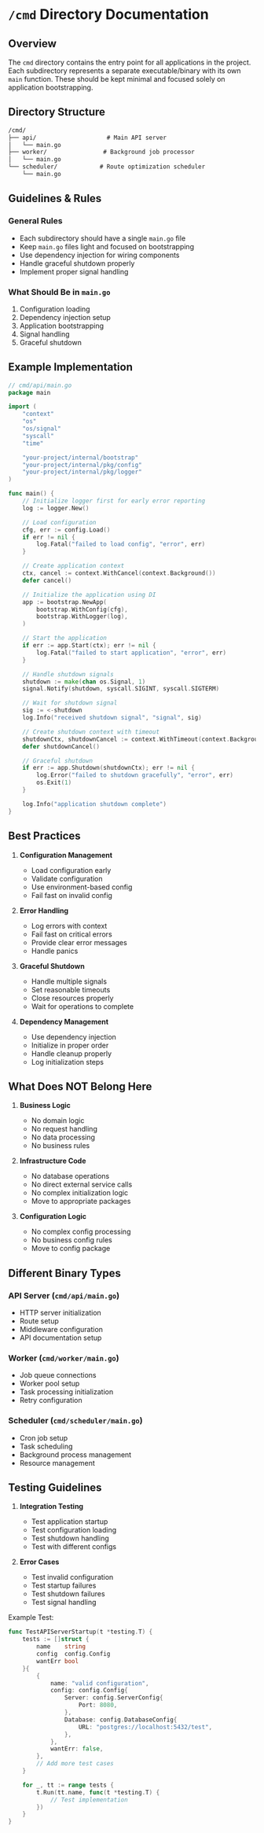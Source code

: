 <!--
Copyright 2023-2025 Eric Moss
Licensed under FSL-1.1-ALv2 (Functional Source License 1.1, Apache 2.0 Future)
Full license: https://github.com/emoss08/Trenova/blob/master/LICENSE.md-->
# `/cmd` Directory Documentation

## Overview

The `cmd` directory contains the entry point for all applications in the project. Each subdirectory represents a separate executable/binary with its own `main` function. These should be kept minimal and focused solely on application bootstrapping.

## Directory Structure

```markdown
/cmd/
├── api/                    # Main API server
│   └── main.go
├── worker/                # Background job processor
│   └── main.go
└── scheduler/            # Route optimization scheduler
    └── main.go
```

## Guidelines & Rules

### General Rules

- Each subdirectory should have a single `main.go` file
- Keep `main.go` files light and focused on bootstrapping
- Use dependency injection for wiring components
- Handle graceful shutdown properly
- Implement proper signal handling

### What Should Be in `main.go`

1. Configuration loading
2. Dependency injection setup
3. Application bootstrapping
4. Signal handling
5. Graceful shutdown

## Example Implementation

```go
// cmd/api/main.go
package main

import (
    "context"
    "os"
    "os/signal"
    "syscall"
    "time"

    "your-project/internal/bootstrap"
    "your-project/internal/pkg/config"
    "your-project/internal/pkg/logger"
)

func main() {
    // Initialize logger first for early error reporting
    log := logger.New()

    // Load configuration
    cfg, err := config.Load()
    if err != nil {
        log.Fatal("failed to load config", "error", err)
    }

    // Create application context
    ctx, cancel := context.WithCancel(context.Background())
    defer cancel()

    // Initialize the application using DI
    app := bootstrap.NewApp(
        bootstrap.WithConfig(cfg),
        bootstrap.WithLogger(log),
    )

    // Start the application
    if err := app.Start(ctx); err != nil {
        log.Fatal("failed to start application", "error", err)
    }

    // Handle shutdown signals
    shutdown := make(chan os.Signal, 1)
    signal.Notify(shutdown, syscall.SIGINT, syscall.SIGTERM)

    // Wait for shutdown signal
    sig := <-shutdown
    log.Info("received shutdown signal", "signal", sig)

    // Create shutdown context with timeout
    shutdownCtx, shutdownCancel := context.WithTimeout(context.Background(), 30*time.Second)
    defer shutdownCancel()

    // Graceful shutdown
    if err := app.Shutdown(shutdownCtx); err != nil {
        log.Error("failed to shutdown gracefully", "error", err)
        os.Exit(1)
    }

    log.Info("application shutdown complete")
}
```

## Best Practices

1. **Configuration Management**
   - Load configuration early
   - Validate configuration
   - Use environment-based config
   - Fail fast on invalid config

2. **Error Handling**
   - Log errors with context
   - Fail fast on critical errors
   - Provide clear error messages
   - Handle panics

3. **Graceful Shutdown**
   - Handle multiple signals
   - Set reasonable timeouts
   - Close resources properly
   - Wait for operations to complete

4. **Dependency Management**
   - Use dependency injection
   - Initialize in proper order
   - Handle cleanup properly
   - Log initialization steps

## What Does NOT Belong Here

1. **Business Logic**
   - No domain logic
   - No request handling
   - No data processing
   - No business rules

2. **Infrastructure Code**
   - No database operations
   - No direct external service calls
   - No complex initialization logic
   - Move to appropriate packages

3. **Configuration Logic**
   - No complex config processing
   - No business config rules
   - Move to config package

## Different Binary Types

### API Server (`cmd/api/main.go`)

- HTTP server initialization
- Route setup
- Middleware configuration
- API documentation setup

### Worker (`cmd/worker/main.go`)

- Job queue connections
- Worker pool setup
- Task processing initialization
- Retry configuration

### Scheduler (`cmd/scheduler/main.go`)

- Cron job setup
- Task scheduling
- Background process management
- Resource management

## Testing Guidelines

1. **Integration Testing**
   - Test application startup
   - Test configuration loading
   - Test shutdown handling
   - Test with different configs

2. **Error Cases**
   - Test invalid configuration
   - Test startup failures
   - Test shutdown failures
   - Test signal handling

Example Test:

```go
func TestAPIServerStartup(t *testing.T) {
    tests := []struct {
        name    string
        config  config.Config
        wantErr bool
    }{
        {
            name: "valid configuration",
            config: config.Config{
                Server: config.ServerConfig{
                    Port: 8080,
                },
                Database: config.DatabaseConfig{
                    URL: "postgres://localhost:5432/test",
                },
            },
            wantErr: false,
        },
        // Add more test cases
    }

    for _, tt := range tests {
        t.Run(tt.name, func(t *testing.T) {
            // Test implementation
        })
    }
}
```
